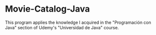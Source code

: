# Movie-Catalog-Java
This program applies the knowledge I acquired in the "Programación con Java" section of Udemy's "Universidad de Java" course.
